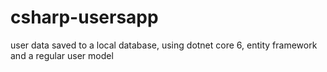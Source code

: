 # csharp-usersapp
user data saved to a local database, using dotnet core 6, entity framework and a regular user model
